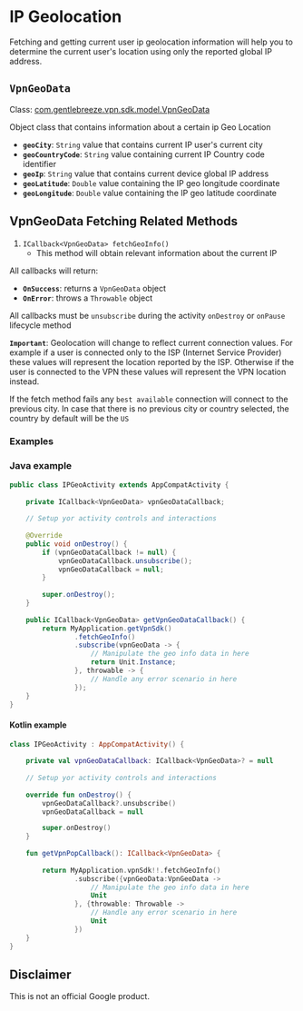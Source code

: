 # IP Geolocation

Fetching and getting current user ip geolocation information will help you to 
determine the current user's location using only the reported global IP address.

## `VpnGeoData`

Class: [com.gentlebreeze.vpn.sdk.model.VpnGeoData][1]

Object class that contains information about a certain ip Geo Location

- **`geoCity`**: `String` value that contains current IP user's current city
- **`geoCountryCode`**: `String` value containing current IP Country code identifier
- **`geoIp`**: `String` value that contains current device global IP address
- **`geoLatitude`**: `Double` value containing the IP geo longitude coordinate
- **`geoLongitude`**: `Double` value containing the IP geo latitude coordinate

## VpnGeoData Fetching Related Methods

1. `ICallback<VpnGeoData> fetchGeoInfo()`
    - This method will obtain relevant information about the current IP
    
All callbacks will return:
- **`OnSuccess`**: returns a `VpnGeoData` object
- **`OnError`**: throws a `Throwable` object

All callbacks must be `unsubscribe` during the activity `onDestroy` or 
`onPause` lifecycle method

**`Important`**: Geolocation will change to reflect current connection values. For 
example if a user is connected only to the ISP (Internet Service Provider) these values
will represent the location reported by the ISP. Otherwise if the user is connected
to the VPN these values will represent the VPN location instead.

If the fetch method fails any `best available` connection will connect to the previous 
city. In case that there is no previous city or country selected, the country by default 
will be the `US`

### Examples

### Java example
        
```java
public class IPGeoActivity extends AppCompatActivity {
    
    private ICallback<VpnGeoData> vpnGeoDataCallback;
    
    // Setup yor activity controls and interactions
    
    @Override
    public void onDestroy() {
        if (vpnGeoDataCallback != null) {
            vpnGeoDataCallback.unsubscribe();
            vpnGeoDataCallback = null;
        }
        
        super.onDestroy();
    }
    
    public ICallback<VpnGeoData> getVpnGeoDataCallback() {
        return MyApplication.getVpnSdk()
                .fetchGeoInfo()
                .subscribe(vpnGeoData -> {
                    // Manipulate the geo info data in here
                    return Unit.Instance;
                }, throwable -> {
                    // Handle any error scenario in here
                });
    }
}
```

#### Kotlin example

```kotlin
class IPGeoActivity : AppCompatActivity() {
    
    private val vpnGeoDataCallback: ICallback<VpnGeoData>? = null
    
    // Setup yor activity controls and interactions
    
    override fun onDestroy() {
        vpnGeoDataCallback?.unsubscribe()
        vpnGeoDataCallback = null

        super.onDestroy()
    }
    
    fun getVpnPopCallback(): ICallback<VpnGeoData> {
    
        return MyApplication.vpnSdk!!.fetchGeoInfo()
                .subscribe({vpnGeoData:VpnGeoData -> 
                    // Manipulate the geo info data in here
                    Unit
                }, {throwable: Throwable -> 
                    // Handle any error scenario in here
                    Unit
                })
    }
}
```

## Disclaimer

This is not an official Google product. 

[1]: ../docs/javadoc/sdk/com.gentlebreeze.vpn.sdk.model/-vpn-geo-data/index.html